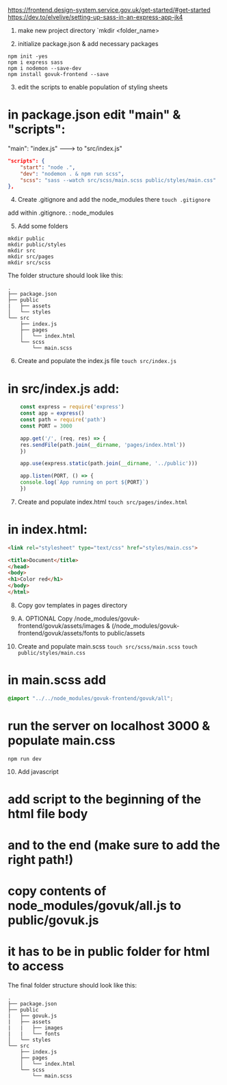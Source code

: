 https://frontend.design-system.service.gov.uk/get-started/#get-started 
https://dev.to/elvelive/setting-up-sass-in-an-express-app-jk4

1. make new project directory
`mkdir <folder_name>

2. initialize package.json & add necessary packages
```
npm init -yes
npm i express sass 
npm i nodemon --save-dev
npm install govuk-frontend --save
```

3. edit the scripts to enable population of styling sheets

# in package.json edit "main" & "scripts":

"main": "index.js" ---> to "src/index.js"
```json
"scripts": {
    "start": "node .",
    "dev": "nodemon . & npm run scss", 
    "scss": "sass --watch src/scss/main.scss public/styles/main.css" 
},
```

4. Create .gitignore and add the node_modules there
`touch .gitignore` 

add within .gitignore. :
node_modules 

5. Add some folders
```
mkdir public
mkdir public/styles
mkdir src
mkdir src/pages
mkdir src/scss
```

The folder structure should look like this:

```
.
├── package.json
├── public
|   ├── assets
│   └── styles
└── src
    ├── index.js
    ├── pages
    │   └── index.html
    └── scss
        └── main.scss

```


6. Create and populate the index.js file
`touch src/index.js`

# in src/index.js add: 
```javascript
    const express = require('express')
    const app = express()
    const path = require('path')
    const PORT = 3000

    app.get('/', (req, res) => {
    res.sendFile(path.join(__dirname, 'pages/index.html'))
    })

    app.use(express.static(path.join(__dirname, '../public')))

    app.listen(PORT, () => {
    console.log(`App running on port ${PORT}`)
    })
```

7. Create and populate index.html
`touch src/pages/index.html`

# in index.html:

```html
<link rel="stylesheet" type="text/css" href="styles/main.css">

<title>Document</title>
</head>
<body>
<h1>Color red</h1>
</body>
</html>
```

8. Copy gov templates in pages directory

8. A. OPTIONAL Copy  /node_modules/govuk-frontend/govuk/assets/images &  (/node_modules/govuk-frontend/govuk/assets/fonts to public/assets

9. Create and populate main.scss
`touch src/scss/main.scss`
`touch public/styles/main.css`

# in main.scss add 
```css
@import "../../node_modules/govuk-frontend/govuk/all";
```

# run the server on localhost 3000 & populate main.css
`npm run dev`

10. Add javascript

# add script to the beginning of the html file body
<script>document.body.className = ((document.body.className) ? document.body.className + ' js-enabled' : 'js-enabled');</script>

# and to the end (make sure to add the right path!)
<script src="./govuk.js"></script>
<script>window.GOVUKFrontend.initAll()</script>

# copy contents of node_modules/govuk/all.js to public/govuk.js
# it has to be in public folder for html to access

The final folder structure should look like this:

```
.
├── package.json
├── public
|   ├── govuk.js
|   ├── assets
|   |   ├── images
|   |   └── fonts
│   └── styles
└── src
    ├── index.js
    ├── pages
    │   └── index.html
    └── scss
        └── main.scss

```